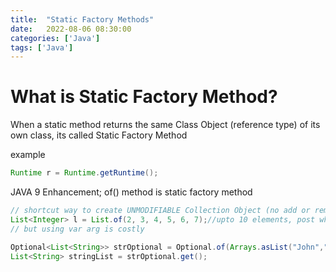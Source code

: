 ```yaml
---
title:  "Static Factory Methods"
date:   2022-08-06 08:30:00
categories: ['Java']
tags: ['Java']
---
```



# What is Static Factory Method?

When a static method returns the same Class Object (reference type) of its own class, its called Static Factory Method

example        
```java
Runtime r = Runtime.getRuntime();
```

 JAVA 9 Enhancement; of() method is static factory method 

 ```java
// shortcut way to create UNMODIFIABLE Collection Object (no add or remove works after it)
List<Integer> l = List.of(2, 3, 4, 5, 6, 7);//upto 10 elements, post which var-arg method
// but using var arg is costly

Optional<List<String>> strOptional = Optional.of(Arrays.asList("John","Doe"));
List<String> stringList = strOptional.get();
```